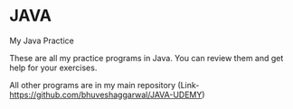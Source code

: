 # JAVA
My Java Practice

These are all my practice programs in Java. You can review them and get help for your exercises.

All other programs are in my main repository (Link- https://github.com/bhuveshaggarwal/JAVA-UDEMY)
